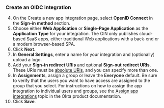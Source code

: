 ### Create an OIDC integration

4. On the Create a new app integration page, select **OpenID Connect** in the **Sign-in method** section.
1. Choose either **Web Application** or **Single-Page Application** as the **Application Type** for your integration. The OIN only publishes cloud-based SaaS apps, either traditional Web applications with a back-end or a modern browser-based SPA.
1. Click **Next**.
1. In **General Settings**, enter a name for your integration and (optionally) upload a logo.
1. Add your **Sign-in redirect URIs** and optional **Sign-out redirect URIs**. These URIs must be [absolute URIs](https://en.wikipedia.org/wiki/Uniform_Resource_Identifier#URI_resolution), and you can specify more than one.
1. In **Assignments**, assign a group or leave the **Everyone** default. Be sure to verify that the users you want to have access are assigned to the group that you select. For instructions on how to assign the app integration to individual users and groups, see the [Assign app integrations](https://help.okta.com/okta_help.htm?id=ext_Apps_Apps_Page-assign) topic in the Okta product documentation.
1. Click **Save**.

